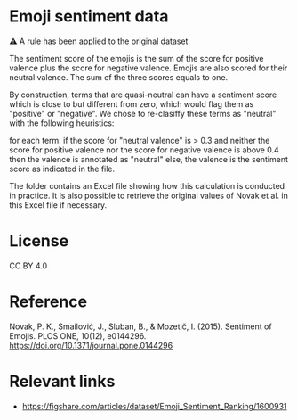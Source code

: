# Emoji sentiment data

⚠️ A rule has been applied to the original dataset

The sentiment score of the emojis is the sum of the score for positive valence plus the score for negative valence. Emojis are also scored for their neutral valence. The sum of the three scores equals to one.

By construction, terms that are quasi-neutral can have a sentiment score which is close to but different from zero, which would flag them as "positive" or "negative". We chose to re-clasiffy these terms as "neutral" with the following heuristics:
  
for each term:
	if the score for "neutral valence" is > 0.3 and neither the score for positive valence nor the score for negative valence is above 0.4
		then the valence is annotated as "neutral"
		else, the valence is the sentiment score as indicated in the file.

The folder contains an Excel file showing how this calculation is conducted in practice. It is also possible to retrieve the original values of Novak et al. in this Excel file if necessary.

# License
CC BY 4.0

# Reference
Novak, P. K., Smailović, J., Sluban, B., & Mozetič, I. (2015). Sentiment of Emojis. PLOS ONE, 10(12), e0144296. https://doi.org/10.1371/journal.pone.0144296



# Relevant links

+ https://figshare.com/articles/dataset/Emoji_Sentiment_Ranking/1600931

